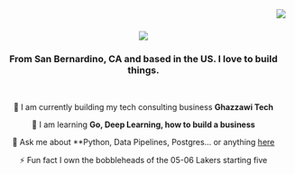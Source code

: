 <img align="right" src="https://visitor-badge.laobi.icu/badge?page_id=sammig6i.sammig6i" />
 
<h1 align="center">
  <img src="https://readme-typing-svg.herokuapp.com/?font=Righteous&size=35&center=true&vCenter=true&width=500&height=70&duration=4000&color=a2d2ff&lines=Hi!+👋;+I'm+Sammi!;" />
</h1>

<h3 align="center">From San Bernardino, CA and based in the US. I love to build things.</h3>

<br/>

<div align="center">

🔭 I am currently building my tech consulting business **Ghazzawi Tech**

🌱 I am learning **Go, Deep Learning, how to build a business**

💬 Ask me about **Python, Data Pipelines, Postgres... or anything [here](https://github.com/sammig6i/sammig6i/issues)

⚡️ Fun fact I own the bobbleheads of the 05-06 Lakers starting five

</div>


